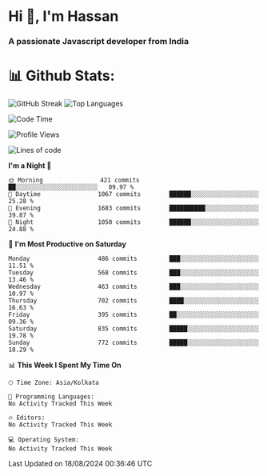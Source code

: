 # Hi 👋, I'm Hassan
### A passionate Javascript developer from India


# 📊 Github Stats:
![GitHub Streak](https://github-readme-streak-stats.herokuapp.com/?user=codeblooded47&theme=dracula&hide_border=false)
![Top Languages](https://github-readme-stats.vercel.app/api/top-langs/?username=codeblooded47&layout=compact&theme=dracula)



<!--START_SECTION:waka-->
![Code Time](http://img.shields.io/badge/Code%20Time-820%20hrs%2030%20mins-blue)

![Profile Views](http://img.shields.io/badge/Profile%20Views-0-blue)

![Lines of code](https://img.shields.io/badge/From%20Hello%20World%20I%27ve%20Written-23.5%20million%20lines%20of%20code-blue)

**I'm a Night 🦉** 

```text
🌞 Morning                421 commits         ██░░░░░░░░░░░░░░░░░░░░░░░   09.97 % 
🌆 Daytime                1067 commits        ██████░░░░░░░░░░░░░░░░░░░   25.28 % 
🌃 Evening                1683 commits        ██████████░░░░░░░░░░░░░░░   39.87 % 
🌙 Night                  1050 commits        ██████░░░░░░░░░░░░░░░░░░░   24.88 % 
```
📅 **I'm Most Productive on Saturday** 

```text
Monday                   486 commits         ███░░░░░░░░░░░░░░░░░░░░░░   11.51 % 
Tuesday                  568 commits         ███░░░░░░░░░░░░░░░░░░░░░░   13.46 % 
Wednesday                463 commits         ███░░░░░░░░░░░░░░░░░░░░░░   10.97 % 
Thursday                 702 commits         ████░░░░░░░░░░░░░░░░░░░░░   16.63 % 
Friday                   395 commits         ██░░░░░░░░░░░░░░░░░░░░░░░   09.36 % 
Saturday                 835 commits         █████░░░░░░░░░░░░░░░░░░░░   19.78 % 
Sunday                   772 commits         █████░░░░░░░░░░░░░░░░░░░░   18.29 % 
```


📊 **This Week I Spent My Time On** 

```text
🕑︎ Time Zone: Asia/Kolkata

💬 Programming Languages: 
No Activity Tracked This Week

🔥 Editors: 
No Activity Tracked This Week

💻 Operating System: 
No Activity Tracked This Week
```


 Last Updated on 18/08/2024 00:36:46 UTC
<!--END_SECTION:waka-->

